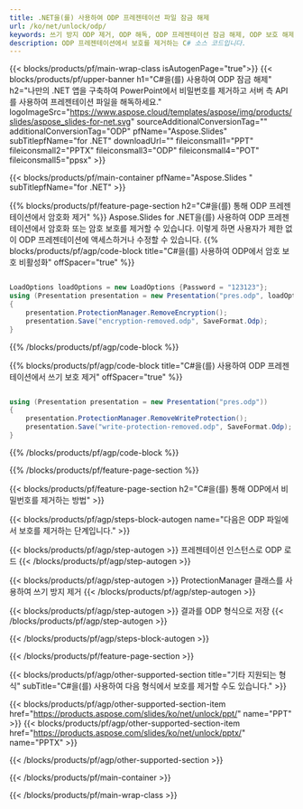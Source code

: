 ```yaml
---
title: .NET을(를) 사용하여 ODP 프레젠테이션 파일 잠금 해제
url: /ko/net/unlock/odp/
keywords: 쓰기 방지 ODP 제거, ODP 해독, ODP 프레젠테이션 잠금 해제, ODP 보호 해제
description: ODP 프레젠테이션에서 보호를 제거하는 C# 소스 코드입니다.
---
```


{{< blocks/products/pf/main-wrap-class isAutogenPage="true">}}
{{< blocks/products/pf/upper-banner h1="C#을(를) 사용하여 ODP 잠금 해제" h2="나만의 .NET 앱을 구축하여 PowerPoint에서 비밀번호를 제거하고 서버 측 API를 사용하여 프레젠테이션 파일을 해독하세요." logoImageSrc="https://www.aspose.cloud/templates/aspose/img/products/slides/aspose_slides-for-net.svg" sourceAdditionalConversionTag="" additionalConversionTag="ODP" pfName="Aspose.Slides" subTitlepfName="for .NET" downloadUrl="" fileiconsmall1="PPT" fileiconsmall2="PPTX" fileiconsmall3="ODP" fileiconsmall4="POT" fileiconsmall5="ppsx" >}}

{{< blocks/products/pf/main-container pfName="Aspose.Slides " subTitlepfName="for .NET" >}}

{{% blocks/products/pf/feature-page-section  h2="C#을(를) 통해 ODP 프레젠테이션에서 암호화 제거" %}}
Aspose.Slides for .NET을(를) 사용하여 ODP 프레젠테이션에서 암호화 또는 암호 보호를 제거할 수 있습니다. 이렇게 하면 사용자가 제한 없이 ODP 프레젠테이션에 액세스하거나 수정할 수 있습니다.
{{% blocks/products/pf/agp/code-block title="C#을(를) 사용하여 ODP에서 암호 보호 비활성화" offSpacer="true" %}}

```cs

LoadOptions loadOptions = new LoadOptions {Password = "123123"};
using (Presentation presentation = new Presentation("pres.odp", loadOptions))
{
    presentation.ProtectionManager.RemoveEncryption();
    presentation.Save("encryption-removed.odp", SaveFormat.Odp);
}
```

{{% /blocks/products/pf/agp/code-block %}}

{{% blocks/products/pf/agp/code-block title="C#을(를) 사용하여 ODP 프레젠테이션에서 쓰기 보호 제거" offSpacer="true" %}}

```cs

using (Presentation presentation = new Presentation("pres.odp"))
{
    presentation.ProtectionManager.RemoveWriteProtection();
    presentation.Save("write-protection-removed.odp", SaveFormat.Odp);
}
```

{{% /blocks/products/pf/agp/code-block %}}

{{% /blocks/products/pf/feature-page-section %}}

{{< blocks/products/pf/feature-page-section  h2="C#을(를) 통해 ODP에서 비밀번호를 제거하는 방법" >}}

{{< blocks/products/pf/agp/steps-block-autogen name="다음은 ODP 파일에서 보호를 제거하는 단계입니다." >}}

{{< blocks/products/pf/agp/step-autogen >}}
프레젠테이션 인스턴스로 ODP 로드
{{< /blocks/products/pf/agp/step-autogen >}}

{{< blocks/products/pf/agp/step-autogen >}}
ProtectionManager 클래스를 사용하여 쓰기 방지 제거
{{< /blocks/products/pf/agp/step-autogen >}}

{{< blocks/products/pf/agp/step-autogen >}}
결과를 ODP 형식으로 저장
{{< /blocks/products/pf/agp/step-autogen >}}

{{< /blocks/products/pf/agp/steps-block-autogen >}}

{{< /blocks/products/pf/feature-page-section >}}

{{< blocks/products/pf/agp/other-supported-section title="기타 지원되는 형식" subTitle="C#을(를) 사용하여 다음 형식에서 보호를 제거할 수도 있습니다." >}}

{{< blocks/products/pf/agp/other-supported-section-item href="https://products.aspose.com/slides/ko/net/unlock/ppt/" name="PPT" >}}
{{< blocks/products/pf/agp/other-supported-section-item href="https://products.aspose.com/slides/ko/net/unlock/pptx/" name="PPTX" >}}


{{< /blocks/products/pf/agp/other-supported-section >}}

{{< /blocks/products/pf/main-container >}}
    
{{< /blocks/products/pf/main-wrap-class >}}